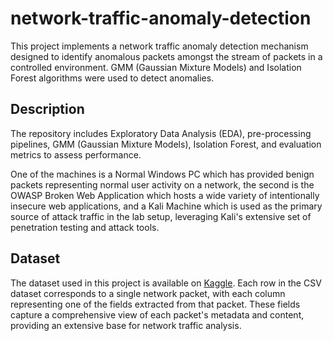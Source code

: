 # network-traffic-anomaly-detection
This project implements a network traffic anomaly detection mechanism designed to identify anomalous packets amongst the stream of packets in a controlled environment. GMM (Gaussian Mixture Models) and Isolation Forest algorithms were used to detect anomalies.

## Description
The repository includes Exploratory Data Analysis (EDA), pre-processing pipelines, GMM (Gaussian Mixture Models), Isolation Forest, and evaluation metrics to assess performance. 

One of the machines is a Normal Windows PC which has provided benign packets representing normal user activity on a network, the second is the OWASP Broken Web Application which hosts a wide variety of intentionally insecure web applications, and a Kali Machine which is used as the primary source of attack traffic in the lab setup, leveraging Kali's extensive set of penetration testing and attack tools.


## Dataset
The dataset used in this project is available on [Kaggle](https://www.kaggle.com/datasets/moradrawashdeh/attack-simulation-lab). Each row in the CSV dataset corresponds to a single network packet, with each column representing one of the fields extracted from that packet. These fields capture a comprehensive view of each packet's metadata and content, providing an extensive base for network traffic analysis.
